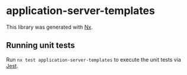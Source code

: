 # application-server-templates

This library was generated with [Nx](https://nx.dev).

## Running unit tests

Run `nx test application-server-templates` to execute the unit tests via [Jest](https://jestjs.io).
